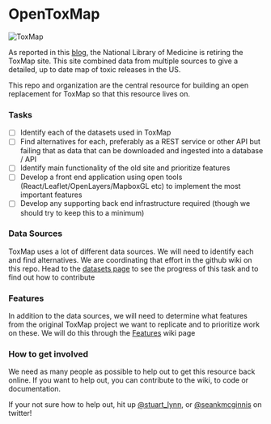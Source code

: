 # OpenToxMap

![ToxMap](https://envirodatagov.org/wp-content/uploads/2019/12/Screen-Shot-2019-12-10-at-1.29.14-PM.png)

As reported in this [blog](https://envirodatagov.org/goodbye-to-toxmap-and-our-environmental-right-to-know/), the National Library of Medicine is retiring the ToxMap site. This site combined data from multiple sources to give a detailed, up to date map of toxic releases in the US.

This repo and organization are the central resource for building an open replacement for ToxMap so that this resource lives on.

### Tasks

- [ ] Identify each of the datasets used in ToxMap
- [ ] Find alternatives for each, preferably as a REST service or other API but failing that as data that can be downloaded and ingested into a database / API
- [ ] Identify main functionality of the old site and prioritize features
- [ ] Develop a front end application using open tools (React/Leaflet/OpenLayers/MapboxGL etc) to implement the most important features
- [ ] Develop any supporting back end infrastructure required (though we should try to keep this to a minimum)

### Data Sources

ToxMap uses a lot of different data sources. We will need to identify each and find alternatives. We are coordinating that effort in the github wiki on this repo. Head to the [datasets page](https://github.com/OpenToxMap/OpenToxMap/wiki/Datasets) to see the progress of this task and to find out how to contribute

### Features

In addition to the data sources, we will need to determine what features from the original ToxMap project we want to replicate and to prioritize work on these. We will do this through the [Features](https://github.com/OpenToxMap/OpenToxMap/wiki/Features) wiki page

### How to get involved

We need as many people as possible to help out to get this resource back online. If you want to help out, you can contribute to the wiki, to code or documentation.

If your not sure how to help out, hit up [@stuart_lynn](https://twitter.com/stuart_lynn), or [@seankmcginnis](https://twitter.com/seankmcginnis) on twitter!
